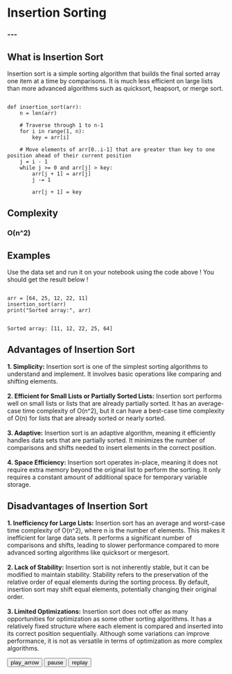 <html>
<head>
    <link rel="stylesheet" href="main.css">
    <link rel="stylesheet" href="index.css">

<!--Google Fonts Sheets-->
<link rel="preconnect" href="https://fonts.googleapis.com">
<link rel="preconnect" href="https://fonts.gstatic.com" crossorigin>
<link href="https://fonts.googleapis.com/css2?family=Chakra+Petch&family=Palette+Mosaic&family=Slackside+One&display=swap" rel="stylesheet">

<!--Code Block Using Highlight.js-->
<!--Loading the Script-->
<script src="https://cdnjs.cloudflare.com/ajax/libs/highlight.js/11.5.0/highlight.min.js"></script>
<!--CDN Template-->
<link rel="stylesheet" href="https://cdnjs.cloudflare.com/ajax/libs/highlight.js/11.5.0/styles/atom-one-light.min.css" integrity="sha512-o5v54Kh5PH0dgnf9ei0L+vMRsbm5fvIvnR/XkrZZjN4mqdaeH7PW66tumBoQVIaKNVrLCZiBEfHzRY4JJSMK/Q==" crossorigin="anonymous" referrerpolicy="no-referrer" />
<!--To Start the Highlight.js-->
<script>hljs.initHighlightingOnLoad();</script>

<!--Icon Buttons-->
<!--Icons can be found at fonts.google.com/icons, they have a large selection of icons which you can choose from and select to add into your project-->
<!--Play Button-->
<link rel="stylesheet" href="https://fonts.googleapis.com/css2?family=Material+Symbols+Outlined:opsz,wght,FILL,GRAD@48,400,0,0" />
<!--Pause Button-->
<link rel="stylesheet" href="https://fonts.googleapis.com/css2?family=Material+Symbols+Outlined:opsz,wght,FILL,GRAD@48,400,0,0" />
<!--Reset Button-->
<link rel="stylesheet" href="https://fonts.googleapis.com/css2?family=Material+Symbols+Outlined:opsz,wght,FILL,GRAD@48,400,0,0" />

</head>
<body>
<h1>Insertion Sorting</h1>
<h3>---</h3>

<h2>What is Insertion Sort</h2>
<p>Insertion sort is a simple sorting algorithm that builds the final sorted array one item at a time by comparisons. It is much less efficient on large lists than more advanced algorithms such as quicksort, heapsort, or merge sort.</p>

<pre><code>
def insertion_sort(arr):
    n = len(arr)
    
    # Traverse through 1 to n-1
    for i in range(1, n):
        key = arr[i]
        
    # Move elements of arr[0..i-1] that are greater than key to one position ahead of their current position
    j = i - 1
    while j >= 0 and arr[j] > key:
        arr[j + 1] = arr[j]
        j -= 1
        
        arr[j + 1] = key
</code></pre>


<h2>Complexity</h2>
<h3>O(n^2)</h3>

<h2>Examples</h2>
<p>Use the data set and run it on your notebook using the code above ! You should get the result below !</p>
<!--Example Codes-->
<pre><code>
arr = [64, 25, 12, 22, 11]
insertion_sort(arr)
print("Sorted array:", arr)
</code></pre>

<!--Example Code Results-->
<pre><code>
Sorted array: [11, 12, 22, 25, 64]
</code></pre>


<h2>Advantages of Insertion Sort</h2>

<p>
<b>1. Simplicity:</b> Insertion sort is one of the simplest sorting algorithms to understand and implement. It involves basic operations like comparing and shifting elements.
<br>
<br>
<b>2. Efficient for Small Lists or Partially Sorted Lists:</b> Insertion sort performs well on small lists or lists that are already partially sorted. It has an average-case time complexity of O(n^2), but it can have a best-case time complexity of O(n) for lists that are already sorted or nearly sorted.
<br>
<br>
<b>3. Adaptive:</b> Insertion sort is an adaptive algorithm, meaning it efficiently handles data sets that are partially sorted. It minimizes the number of comparisons and shifts needed to insert elements in the correct position.
<br>
<br>
<b>4. Space Efficiency:</b> Insertion sort operates in-place, meaning it does not require extra memory beyond the original list to perform the sorting. It only requires a constant amount of additional space for temporary variable storage.
</p>

<h2>Disadvantages of Insertion Sort</h2>

<p>
<b>1. Inefficiency for Large Lists:</b> Insertion sort has an average and worst-case time complexity of O(n^2), where n is the number of elements. This makes it inefficient for large data sets. It performs a significant number of comparisons and shifts, leading to slower performance compared to more advanced sorting algorithms like quicksort or mergesort.
<br>
<br>
<b>2. Lack of Stability:</b> Insertion sort is not inherently stable, but it can be modified to maintain stability. Stability refers to the preservation of the relative order of equal elements during the sorting process. By default, insertion sort may shift equal elements, potentially changing their original order.
<br>
<br>
<b>3. Limited Optimizations:</b> Insertion sort does not offer as many opportunities for optimization as some other sorting algorithms. It has a relatively fixed structure where each element is compared and inserted into its correct position sequentially. Although some variations can improve performance, it is not as versatile in terms of optimization as more complex algorithms.
</p>

<div class="chart">
<div id="chart-container"></div>
</div>
<div class="button-container">
<button id="start-btn" onclick="startSorting()"><span class="material-symbols-outlined">play_arrow</span></button>
<button id="pause-btn" onclick="pauseSorting()"><span class="material-symbols-outlined">pause</span></button>
<button id="reset-btn" onclick="resetSorting()"><span class="material-symbols-outlined">replay</span></button>
</div>
<!--Script for the Chart JS-->
<script src="https://cdnjs.cloudflare.com/ajax/libs/d3/5.7.0/d3.min.js"></script>
<script src="insertion.js"></script>

</body>